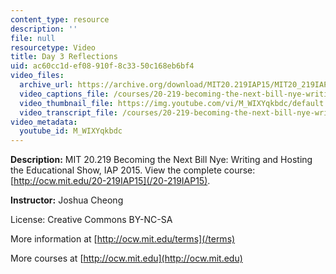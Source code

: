 ```yaml
---
content_type: resource
description: ''
file: null
resourcetype: Video
title: Day 3 Reflections
uid: ac60cc1d-ef08-910f-8c33-50c168eb6bf4
video_files:
  archive_url: https://archive.org/download/MIT20.219IAP15/MIT20_219IAP15_JC_D03_Reflections_360p.mp4
  video_captions_file: /courses/20-219-becoming-the-next-bill-nye-writing-and-hosting-the-educational-show-january-iap-2015/95a02574bd5b55b79c15c7bb90074701_M_WIXYqkbdc.vtt
  video_thumbnail_file: https://img.youtube.com/vi/M_WIXYqkbdc/default.jpg
  video_transcript_file: /courses/20-219-becoming-the-next-bill-nye-writing-and-hosting-the-educational-show-january-iap-2015/b3e9e62bce0ce9212019e7ab43735cd6_M_WIXYqkbdc.pdf
video_metadata:
  youtube_id: M_WIXYqkbdc
---
```


**Description:** MIT 20.219 Becoming the Next Bill Nye: Writing and Hosting the Educational Show, IAP 2015. View the complete course: [http://ocw.mit.edu/20-219IAP15](/20-219IAP15).

**Instructor:** Joshua Cheong

License: Creative Commons BY-NC-SA

More information at [http://ocw.mit.edu/terms](/terms)

More courses at [http://ocw.mit.edu](http://ocw.mit.edu)
